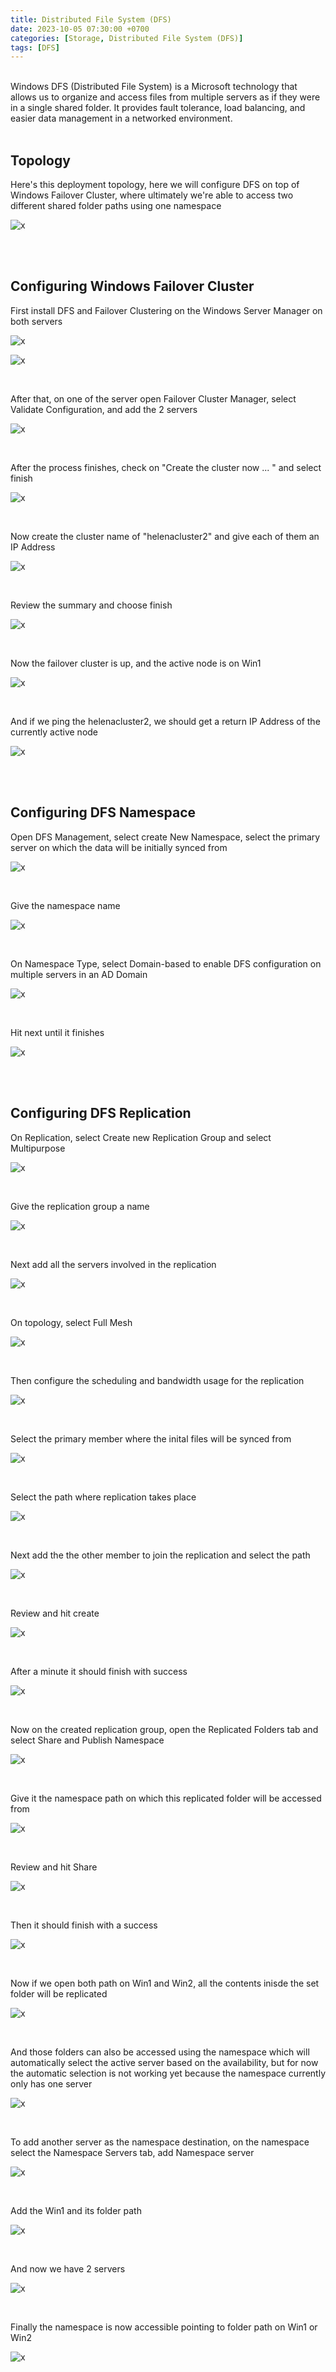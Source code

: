 ```yaml
---
title: Distributed File System (DFS)
date: 2023-10-05 07:30:00 +0700
categories: [Storage, Distributed File System (DFS)]
tags: [DFS]
---
```


<br>
Windows DFS (Distributed File System) is a Microsoft technology that allows us to organize and access files from multiple servers as if they were in a single shared folder. It provides fault tolerance, load balancing, and easier data management in a networked environment. 


<br>
<br>

## Topology

Here's this deployment topology, here we will configure DFS on top of Windows Failover Cluster, where ultimately we're able to access two different shared folder paths using one namespace

![x](/static/2023-10-06-dfs/00.png)

<br>
<br>

## Configuring Windows Failover Cluster

First install DFS and Failover Clustering on the Windows Server Manager on both servers

![x](/static/2023-10-06-dfs/01.png)

![x](/static/2023-10-06-dfs/02.png)

<br>

After that, on one of the server open Failover Cluster Manager, select Validate Configuration, and add the 2 servers

![x](/static/2023-10-06-dfs/03.png)

<br>

After the process finishes, check on "Create the cluster now ... " and select finish

![x](/static/2023-10-06-dfs/05.png)

<br>

Now create the cluster name of "helenacluster2" and give each of them an IP Address

![x](/static/2023-10-06-dfs/06.png)

<br>

Review the summary and choose finish

![x](/static/2023-10-06-dfs/07.png)

<br>

Now the failover cluster is up, and the active node is on Win1

![x](/static/2023-10-06-dfs/08.png)

<br>

And if we ping the helenacluster2, we should get a return IP Address of the currently active node

![x](/static/2023-10-06-dfs/08a.png)

<br>
<br>

## Configuring DFS Namespace

Open DFS Management, select create New Namespace, select the primary server on which the data will be initially synced from

![x](/static/2023-10-06-dfs/11.png)

<br>

Give the namespace name

![x](/static/2023-10-06-dfs/12.png)

<br>

On Namespace Type, select Domain-based to enable DFS configuration on multiple servers in an AD Domain

![x](/static/2023-10-06-dfs/13.png)

<br>

Hit next until it finishes

![x](/static/2023-10-06-dfs/14.png)

<br>
<br>

## Configuring DFS Replication

On Replication, select Create new Replication Group and select Multipurpose 

![x](/static/2023-10-06-dfs/15.png)

<br>

Give the replication group a name

![x](/static/2023-10-06-dfs/16.png)

<br>

Next add all the servers involved in the replication

![x](/static/2023-10-06-dfs/17.png)

<br>

On topology, select Full Mesh

![x](/static/2023-10-06-dfs/18.png)

<br>

Then configure the scheduling and bandwidth usage for the replication

![x](/static/2023-10-06-dfs/19.png)

<br>

Select the primary member where the inital files will be synced from

![x](/static/2023-10-06-dfs/20.png)

<br>

Select the path where replication takes place

![x](/static/2023-10-06-dfs/21.png)

<br>

Next add the the other member to join the replication and select the path

![x](/static/2023-10-06-dfs/22.png)

<br>

Review and hit create

![x](/static/2023-10-06-dfs/23.png)

<br>

After a minute it should finish with success

![x](/static/2023-10-06-dfs/24.png)

<br>

Now on the created replication group, open the Replicated Folders tab and select Share and Publish Namespace

![x](/static/2023-10-06-dfs/25.png)

<br>

Give it the namespace path on which this replicated folder will be accessed from

![x](/static/2023-10-06-dfs/26.png)

<br>

Review and hit Share

![x](/static/2023-10-06-dfs/27.png)

<br>

Then it should finish with a success

![x](/static/2023-10-06-dfs/28.png)

<br>

Now if we open both path on Win1 and Win2, all the contents inisde the set folder will be replicated

![x](/static/2023-10-06-dfs/29.png)

<br>

And those folders can also be accessed using the namespace which will automatically select the active server based on the availability, but for now the automatic selection is not working yet because the namespace currently only has one server

![x](/static/2023-10-06-dfs/29a.png)

<br>

To add another server as the namespace destination, on the namespace select the Namespace Servers tab, add Namespace server

![x](/static/2023-10-06-dfs/30.png)

<br>

Add the Win1 and its folder path

![x](/static/2023-10-06-dfs/31.png)

<br>

And now we have 2 servers

![x](/static/2023-10-06-dfs/32.png)

<br>

Finally the namespace is now accessible pointing to folder path on Win1 or Win2

![x](/static/2023-10-06-dfs/33.png)

<br>


